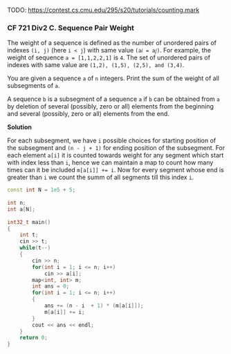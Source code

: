 TODO: https://contest.cs.cmu.edu/295/s20/tutorials/counting.mark

### CF 721 Div2 C. Sequence Pair Weight

The weight of a sequence is defined as the number of unordered pairs of indexes `(i, j)` (here `i < j`) with same value `(a𝑖 = a𝑗)`. For example, the weight of sequence `a = [1,1,2,2,1]` is `4`. The set of unordered pairs of indexes with same value are `(1,2), (1,5), (2,5), and (3,4)`.

You are given a sequence `a` of `n` integers. Print the sum of the weight of all subsegments of `a`.

A sequence `b` is a subsegment of a sequence `a` if `b` can be obtained from `a` by deletion of several (possibly, zero or all) elements from the beginning and several (possibly, zero or all) elements from the end.

**Solution**

For each subsegment, we have `i` possible choices for starting position of the subsegment and `(n - j + 1)` for ending position of the subsegment. For each element `a[i]` it is counted towards weight for any segment which start with index less than `i`, hence we can maintain a map to count how many times can it be included `m[a[i]] += i`. Now for every segment whose end is greater than `i` we count the summ of all segments till this index `i`.

```cpp
const int N = 1e5 + 5;
 
int n;
int a[N];
 
int32_t main()
{
	int t;
	cin >> t;
	while(t--)
	{
		cin >> n;
		for(int i = 1; i <= n; i++)
			cin >> a[i];
		map<int, int> m;
		int ans = 0;
		for(int i = 1; i <= n; i++)
		{
			ans += (n - i  + 1) * (m[a[i]]);
			m[a[i]] += i;
		}
		cout << ans << endl;
	}
	return 0;
}

```
